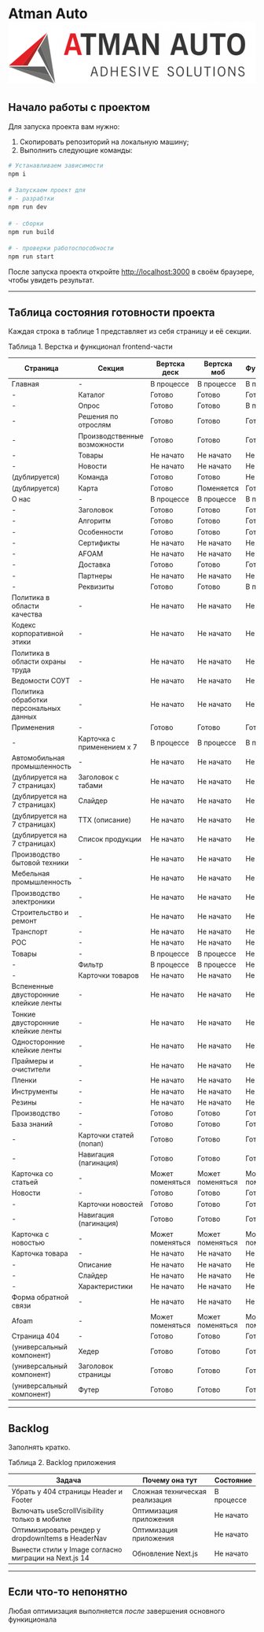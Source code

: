 # Atman Auto ![Логотип компании Atman Auto](https://github.com/Miracreative/Atman-Auto/blob/Yoda/public/logo.svg)

## Начало работы с проектом

Для запуска проекта вам нужно:

1. Скопировать репозиторий на локальную машину;
2. Выполнить следующие команды:

```bash
# Устанавливаем зависимости
npm i

# Запускаем проект для
# - разрабтки
npm run dev

# - сборки
npm run build

# - проверки работоспособности
npm run start
```

После запуска проекта откройте [http://localhost:3000](http://localhost:3000) в своём браузере, чтобы увидеть результат.

---

## Таблица состояния готовности проекта

Каждая строка в таблице 1 представляет из себя страницу и её секции.

Таблица 1. Верстка и функционал frontend-части

| Страница                               | Секция                       | Вертска деск     | Вертска моб      | Функционал       |
| -------------------------------------- | ---------------------------- | ---------------- | ---------------- | ---------------- |
| Главная                                | -                            | В процессе       | В процессе       | В процессе       |
| -                                      | Каталог                      | Готово           | Готово           | Готово           |
| -                                      | Опрос                        | Готово           | Готово           | В процессе       |
| -                                      | Решения по отрослям          | Готово           | Готово           | Готово           |
| -                                      | Производственные возможности | Готово           | Готово           | Готово           |
| -                                      | Товары                       | Не начато        | Не начато        | Не начато        |
| -                                      | Новости                      | Не начато        | Не начато        | Не начато        |
| (дублируется)                          | Команда                      | Готово           | Готово           | Не начато        |
| (дублируется)                          | Карта                        | Готово           | Поменяется       | Готово           |
| О нас                                  | -                            | В процессе       | В процессе       | В процессе       |
| -                                      | Заголовок                    | Готово           | Готово           | Готово           |
| -                                      | Алгоритм                     | Готово           | Готово           | Готово           |
| -                                      | Особенности                  | Готово           | Готово           | Готово           |
| -                                      | Сертификты                   | Не начато        | Не начато        | Не начато        |
| -                                      | AFOAM                        | Не начато        | Не начато        | Не начато        |
| -                                      | Доставка                     | Готово           | Готово           | Готово           |
| -                                      | Партнеры                     | Не начато        | Не начато        | Не начато        |
| -                                      | Реквизиты                    | Готово           | Готово           | В процессе       |
| Политика в области качества            | -                            | Не начато        | Не начато        | Не начато        |
| Кодекс корпоративной этики             | -                            | Не начато        | Не начато        | Не начато        |
| Политика в области охраны труда        | -                            | Не начато        | Не начато        | Не начато        |
| Ведомости СОУТ                         | -                            | Не начато        | Не начато        | Не начато        |
| Политика обработки персональных данных | -                            | Не начато        | Не начато        | Не начато        |
| Применения                             | -                            | Готово           | Готово           | Готово           |
| -                                      | Карточка с применением х 7   | В процессе       | В процессе       | В процессе       |
| Автомобильная промышленность           | -                            | Не начато        | Не начато        | Не начато        |
| (дублируется на 7 страницах)           | Заголовок с табами           | Не начато        | Не начато        | Не начато        |
| (дублируется на 7 страницах)           | Слайдер                      | Не начато        | Не начато        | Не начато        |
| (дублируется на 7 страницах)           | ТТХ (описание)               | Не начато        | Не начато        | Не начато        |
| (дублируется на 7 страницах)           | Список продукции             | Не начато        | Не начато        | Не начато        |
| Производство бытовой техники           | -                            | Не начато        | Не начато        | Не начато        |
| Мебельная промышленность               | -                            | Не начато        | Не начато        | Не начато        |
| Производство электроники               | -                            | Не начато        | Не начато        | Не начато        |
| Строительство и ремонт                 | -                            | Не начато        | Не начато        | Не начато        |
| Транспорт                              | -                            | Не начато        | Не начато        | Не начато        |
| РОС                                    | -                            | Не начато        | Не начато        | Не начато        |
| Товары                                 | -                            | В процессе       | В процессе       | Не начато        |
| -                                      | Фильтр                       | В процессе       | В процессе       | Не начато        |
| -                                      | Карточки товаров             | Не начато        | Не начато        | Не начато        |
| Вспененные двусторонние клейкие ленты  | -                            | Не начато        | Не начато        | Не начато        |
| Тонкие двусторонние клейкие ленты      | -                            | Не начато        | Не начато        | Не начато        |
| Односторонние клейкие ленты            | -                            | Не начато        | Не начато        | Не начато        |
| Праймеры и очистители                  | -                            | Не начато        | Не начато        | Не начато        |
| Пленки                                 | -                            | Не начато        | Не начато        | Не начато        |
| Инструменты                            | -                            | Не начато        | Не начато        | Не начато        |
| Резины                                 | -                            | Не начато        | Не начато        | Не начато        |
| Производство                           | -                            | Готово           | Готово           | Готово           |
| База знаний                            | -                            | Готово           | Готово           | Готово           |
| -                                      | Карточки статей (попап)      | Готово           | Готово           | Готово           |
| -                                      | Навигация (пагинация)        | Готово           | Готово           | Готово           |
| Карточка со статьей                    | -                            | Может поменяться | Может поменяться | Может поменяться |
| Новости                                | -                            | Готово           | Готово           | Готово           |
| -                                      | Карточки новостей            | Готово           | Готово           | Готово           |
| -                                      | Навигация (пагинация)        | Готово           | Готово           | Готово           |
| Карточка с новостью                    | -                            | Может поменяться | Может поменяться | Может поменяться |
| Карточка товара                        | -                            | Не начато        | Не начато        | Не начато        |
| -                                      | Описание                     | Не начато        | Не начато        | Не начато        |
| -                                      | Слайдер                      | Не начато        | Не начато        | Не начато        |
| -                                      | Характеристики               | Не начато        | Не начато        | Не начато        |
| Форма обратной связи                   | -                            | Не начато        | Не начато        | Не начато        |
| Afoam                                  | -                            | Может поменяться | Может поменяться | Может поменяться |
| Страница 404                           | -                            | Готово           | Готово           | Готово           |
| (универсальный компонент)              | Хедер                        | Готово           | Готово           | Готово           |
| (универсальный компонент)              | Заголовок страницы           | Готово           | Готово           | Готово           |
| (универсальный компонент)              | Футер                        | Готово           | Готово           | Готово           |

---

## Backlog

Заполнять кратко.

Таблица 2. Backlog приложения

| Задача                                                | Почему она тут                 | Состояние  |
| ----------------------------------------------------- | ------------------------------ | ---------- |
| Убрать у 404 страницы Header и Footer                 | Сложная техническая реализация | В процессе |
| Включать useScrollVisibility только в мобилке         | Оптимизация приложения         | Не начато  |
| Оптимизировать рендер у dropdownItems в HeaderNav     | Оптимизация приложения         | Не начато  |
| Вынести стили у Image согласно миграции на Next.js 14 | Обновление Next.js             | Не начато  |

---

## Если что-то непонятно

Любая оптимизация выполняется _после_ завершения основного функиционала
